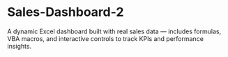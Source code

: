 # Sales-Dashboard-2
A dynamic Excel dashboard built with real sales data — includes formulas, VBA macros, and interactive controls to track KPIs and performance insights.
